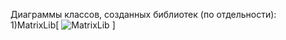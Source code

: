 Диаграммы классов, созданных библиотек (по отдельности):
1)MatrixLib[ ![MatrixLib](https://github.com/user-attachments/assets/1f80ec5e-8ac7-4e71-aa3c-1ef8d9ddfce5) ]
